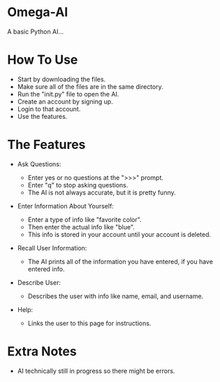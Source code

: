 # Omega-AI
A basic Python AI...

# How To Use
- Start by downloading the files.
- Make sure all of the files are in the same directory.
- Run the "init.py" file to open the AI.
- Create an account by signing up.
- Login to that account.
- Use the features.

# The Features
- Ask Questions:
  - Enter yes or no questions at the ">>>" prompt.
  - Enter "q" to stop asking questions.
  - The AI is not always accurate, but it is pretty funny.
  
- Enter Information About Yourself:
  - Enter a type of info like "favorite color".
  - Then enter the actual info like "blue".
  - This info is stored in your account until your account is deleted.
  
- Recall User Information:
  - The AI prints all of the information you have entered, if you have entered info.
  
- Describe User:
  - Describes the user with info like name, email, and username.
  
- Help:
  - Links the user to this page for instructions.
  
# Extra Notes
- AI technically still in progress so there might be errors.
